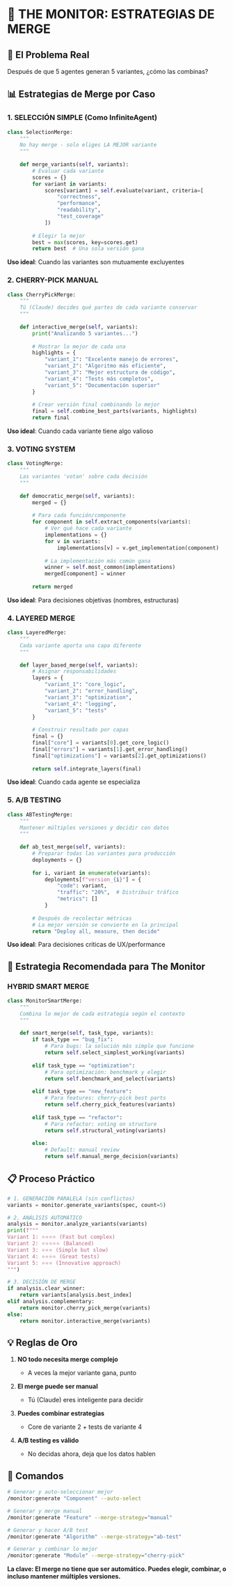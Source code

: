 # 🔀 THE MONITOR: ESTRATEGIAS DE MERGE

## 🎯 El Problema Real

Después de que 5 agentes generan 5 variantes, ¿cómo las combinas?

## 📊 Estrategias de Merge por Caso

### **1. SELECCIÓN SIMPLE (Como InfiniteAgent)**
```python
class SelectionMerge:
    """
    No hay merge - solo eliges LA MEJOR variante
    """
    
    def merge_variants(self, variants):
        # Evaluar cada variante
        scores = {}
        for variant in variants:
            scores[variant] = self.evaluate(variant, criteria=[
                "correctness",
                "performance", 
                "readability",
                "test_coverage"
            ])
        
        # Elegir la mejor
        best = max(scores, key=scores.get)
        return best  # Una sola versión gana
```

**Uso ideal**: Cuando las variantes son mutuamente excluyentes

### **2. CHERRY-PICK MANUAL**
```python
class CherryPickMerge:
    """
    Tú (Claude) decides qué partes de cada variante conservar
    """
    
    def interactive_merge(self, variants):
        print("Analizando 5 variantes...")
        
        # Mostrar lo mejor de cada una
        highlights = {
            "variant_1": "Excelente manejo de errores",
            "variant_2": "Algoritmo más eficiente", 
            "variant_3": "Mejor estructura de código",
            "variant_4": "Tests más completos",
            "variant_5": "Documentación superior"
        }
        
        # Crear versión final combinando lo mejor
        final = self.combine_best_parts(variants, highlights)
        return final
```

**Uso ideal**: Cuando cada variante tiene algo valioso

### **3. VOTING SYSTEM**
```python
class VotingMerge:
    """
    Las variantes 'votan' sobre cada decisión
    """
    
    def democratic_merge(self, variants):
        merged = {}
        
        # Para cada función/componente
        for component in self.extract_components(variants):
            # Ver qué hace cada variante
            implementations = {}
            for v in variants:
                implementations[v] = v.get_implementation(component)
            
            # La implementación más común gana
            winner = self.most_common(implementations)
            merged[component] = winner
        
        return merged
```

**Uso ideal**: Para decisiones objetivas (nombres, estructuras)

### **4. LAYERED MERGE**
```python
class LayeredMerge:
    """
    Cada variante aporta una capa diferente
    """
    
    def layer_based_merge(self, variants):
        # Asignar responsabilidades
        layers = {
            "variant_1": "core_logic",
            "variant_2": "error_handling",
            "variant_3": "optimization", 
            "variant_4": "logging",
            "variant_5": "tests"
        }
        
        # Construir resultado por capas
        final = {}
        final["core"] = variants[0].get_core_logic()
        final["errors"] = variants[1].get_error_handling()
        final["optimizations"] = variants[2].get_optimizations()
        
        return self.integrate_layers(final)
```

**Uso ideal**: Cuando cada agente se especializa

### **5. A/B TESTING**
```python
class ABTestingMerge:
    """
    Mantener múltiples versiones y decidir con datos
    """
    
    def ab_test_merge(self, variants):
        # Preparar todas las variantes para producción
        deployments = {}
        
        for i, variant in enumerate(variants):
            deployments[f"version_{i}"] = {
                "code": variant,
                "traffic": "20%",  # Distribuir tráfico
                "metrics": []
            }
        
        # Después de recolectar métricas
        # La mejor versión se convierte en la principal
        return "Deploy all, measure, then decide"
```

**Uso ideal**: Para decisiones críticas de UX/performance

## 🎯 Estrategia Recomendada para The Monitor

### **HYBRID SMART MERGE**
```python
class MonitorSmartMerge:
    """
    Combina lo mejor de cada estrategia según el contexto
    """
    
    def smart_merge(self, task_type, variants):
        if task_type == "bug_fix":
            # Para bugs: la solución más simple que funcione
            return self.select_simplest_working(variants)
            
        elif task_type == "optimization":
            # Para optimización: benchmark y elegir
            return self.benchmark_and_select(variants)
            
        elif task_type == "new_feature":
            # Para features: cherry-pick best parts
            return self.cherry_pick_features(variants)
            
        elif task_type == "refactor":
            # Para refactor: voting on structure
            return self.structural_voting(variants)
            
        else:
            # Default: manual review
            return self.manual_merge_decision(variants)
```

## 📋 Proceso Práctico

```python
# 1. GENERACIÓN PARALELA (sin conflictos)
variants = monitor.generate_variants(spec, count=5)

# 2. ANÁLISIS AUTOMÁTICO
analysis = monitor.analyze_variants(variants)
print(f"""
Variant 1: ⭐⭐⭐⭐ (Fast but complex)
Variant 2: ⭐⭐⭐⭐⭐ (Balanced)  
Variant 3: ⭐⭐⭐ (Simple but slow)
Variant 4: ⭐⭐⭐⭐ (Great tests)
Variant 5: ⭐⭐⭐ (Innovative approach)
""")

# 3. DECISIÓN DE MERGE
if analysis.clear_winner:
    return variants[analysis.best_index]
elif analysis.complementary:
    return monitor.cherry_pick_merge(variants)
else:
    return monitor.interactive_merge(variants)
```

## 💡 Reglas de Oro

1. **NO todo necesita merge complejo**
   - A veces la mejor variante gana, punto

2. **El merge puede ser manual**
   - Tú (Claude) eres inteligente para decidir

3. **Puedes combinar estrategias**
   - Core de variante 2 + tests de variante 4

4. **A/B testing es válido**
   - No decidas ahora, deja que los datos hablen

## 🚀 Comandos

```bash
# Generar y auto-seleccionar mejor
/monitor:generate "Component" --auto-select

# Generar y merge manual
/monitor:generate "Feature" --merge-strategy="manual"

# Generar y hacer A/B test
/monitor:generate "Algorithm" --merge-strategy="ab-test"

# Generar y combinar lo mejor
/monitor:generate "Module" --merge-strategy="cherry-pick"
```

**La clave: El merge no tiene que ser automático. Puedes elegir, combinar, o incluso mantener múltiples versiones.**